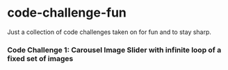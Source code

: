 # code-challenge-fun
 Just a collection of code challenges taken on for fun and to stay sharp.

### Code Challenge 1: Carousel Image Slider with infinite loop of a fixed set of images
